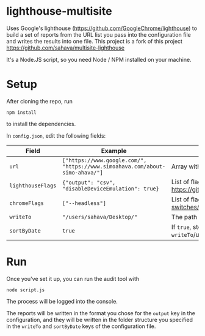 # lighthouse-multisite

Uses Google's lighthouse (https://github.com/GoogleChrome/lighthouse) to build a set of reports from the URL list you pass into the configuration file and writes the results into one file.
This project is a fork of this project https://github.com/sahava/multisite-lighthouse

It's a Node.JS script, so you need Node / NPM installed on your machine.

# Setup

After cloning the repo, run 

`npm install`

to install the dependencies.

In `config.json`, edit the following fields:

| Field | Example | Description |
|-------|---------|-------------|
| `url` | `["https://www.google.com/", "https://www.simoahava.com/about-simo-ahava/"]` | Array with list of fully formatted URLs to audit. |
| `lighthouseFlags` | `{"output": "csv", "disableDeviceEmulation": true}` | List of flags to pass to lighthouse. Full list available here: https://github.com/GoogleChrome/lighthouse/blob/8f500e00243e07ef0a80b39334bedcc8ddc8d3d0/typings/externs.d.ts#L52 |
| `chromeFlags` | `["--headless"]` | List of flags to pass to the Chrome launcher. Full list available here: https://peter.sh/experiments/chromium-command-line-switches/ |
| `writeTo` | `"/users/sahava/Desktop/"` | The path where to write the reports - the tool will create the path if it doesn't exist. Remember the trailing slash in the end. |
| `sortByDate` | `true` | If `true`, stores the report in a folder structure of `writeTo`/year/month/url_1.csv, for example. If set to `false`, sorts by file, so `writeTo`/url_1/year/month/url_1.csv. |

# Run

Once you've set it up, you can run the audit tool with

`node script.js`

The process will be logged into the console. 

The reports will be written in the format you chose for the `output` key in the configuration, and they will be written in the folder structure you specified in the `writeTo` and `sortByDate` keys of the configuration file.
